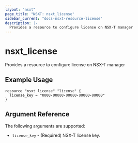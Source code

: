 ```yaml
---
layout: "nsxt"
page_title: "NSXT: nsxt_license"
sidebar_current: "docs-nsxt-resource-license"
description: |-
  Provides a resource to configure license on NSX-T manager
---
```


# nsxt_license

Provides a resource to configure license on NSX-T manager

## Example Usage

```hcl
resource "nsxt_license" "license" {
  license_key = "0000-00000-00000-00000-00000"
}
```

## Argument Reference

The following arguments are supported:

* `license_key` - (Required) NSX-T license key.
